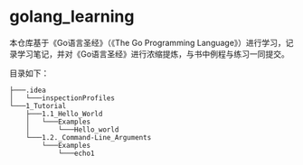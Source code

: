 # golang_learning

本仓库基于《Go语言圣经》（《The Go Programming Language》）进行学习，记录学习笔记，并对《Go语言圣经》进行浓缩提炼，与书中例程与练习一同提交。

目录如下：

```text
├───.idea
│   └───inspectionProfiles
└───1_Tutorial
    ├───1.1_Hello_World
    │   └───Examples
    │       └───Hello_world
    └───1.2._Command-Line_Arguments
        └───Examples
            └───echo1
```

